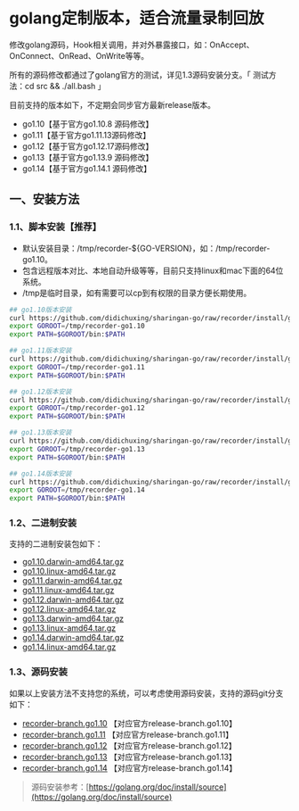 # golang定制版本，适合流量录制回放

修改golang源码，Hook相关调用，并对外暴露接口，如：OnAccept、OnConnect、OnRead、OnWrite等等。

所有的源码修改都通过了golang官方的测试，详见1.3源码安装分支。「 测试方法：cd src && ./all.bash 」

目前支持的版本如下，不定期会同步官方最新release版本。

* go1.10【基于官方go1.10.8 源码修改】
* go1.11【基于官方go1.11.13源码修改】
* go1.12【基于官方go1.12.17源码修改】
* go1.13【基于官方go1.13.9 源码修改】
* go1.14【基于官方go1.14.1 源码修改】

## 一、安装方法

### 1.1、脚本安装【推荐】

* 默认安装目录：/tmp/recorder-${GO-VERSION}，如：/tmp/recorder-go1.10。
* 包含远程版本对比、本地自动升级等等，目前只支持linux和mac下面的64位系统。
* /tmp是临时目录，如有需要可以cp到有权限的目录方便长期使用。

``` bash
## go1.10版本安装
curl https://github.com/didichuxing/sharingan-go/raw/recorder/install/go1.10 | sh
export GOROOT=/tmp/recorder-go1.10
export PATH=$GOROOT/bin:$PATH

## go1.11版本安装
curl https://github.com/didichuxing/sharingan-go/raw/recorder/install/go1.11 | sh
export GOROOT=/tmp/recorder-go1.11
export PATH=$GOROOT/bin:$PATH

## go1.12版本安装
curl https://github.com/didichuxing/sharingan-go/raw/recorder/install/go1.12 | sh
export GOROOT=/tmp/recorder-go1.12
export PATH=$GOROOT/bin:$PATH

## go1.13版本安装
curl https://github.com/didichuxing/sharingan-go/raw/recorder/install/go1.13 | sh
export GOROOT=/tmp/recorder-go1.13
export PATH=$GOROOT/bin:$PATH

## go1.14版本安装
curl https://github.com/didichuxing/sharingan-go/raw/recorder/install/go1.14 | sh
export GOROOT=/tmp/recorder-go1.14
export PATH=$GOROOT/bin:$PATH
```

### 1.2、二进制安装

支持的二进制安装包如下：

* [go1.10.darwin-amd64.tar.gz](https://github.com/didichuxing/sharingan-go/releases/download/go1.10.recorder/go1.10.darwin-amd64.tar.gz)
* [go1.10.linux-amd64.tar.gz](https://github.com/didichuxing/sharingan-go/releases/download/go1.10.recorder/go1.10.linux-amd64.tar.gz)
* [go1.11.darwin-amd64.tar.gz](https://github.com/didichuxing/sharingan-go/releases/download/go1.11.recorder/go1.11.darwin-amd64.tar.gz)
* [go1.11.linux-amd64.tar.gz](https://github.com/didichuxing/sharingan-go/releases/download/go1.11.recorder/go1.11.linux-amd64.tar.gz)
* [go1.12.darwin-amd64.tar.gz](https://github.com/didichuxing/sharingan-go/releases/download/go1.12.recorder/go1.12.darwin-amd64.tar.gz)
* [go1.12.linux-amd64.tar.gz](https://github.com/didichuxing/sharingan-go/releases/download/go1.12.recorder/go1.12.linux-amd64.tar.gz)
* [go1.13.darwin-amd64.tar.gz](https://github.com/didichuxing/sharingan-go/releases/download/go1.13.recorder/go1.13.darwin-amd64.tar.gz)
* [go1.13.linux-amd64.tar.gz](https://github.com/didichuxing/sharingan-go/releases/download/go1.13.recorder/go1.13.linux-amd64.tar.gz)
* [go1.14.darwin-amd64.tar.gz](https://github.com/didichuxing/sharingan-go/releases/download/go1.14.recorder/go1.14.darwin-amd64.tar.gz)
* [go1.14.linux-amd64.tar.gz](https://github.com/didichuxing/sharingan-go/releases/download/go1.14.recorder/go1.14.linux-amd64.tar.gz)

### 1.3、源码安装

如果以上安装方法不支持您的系统，可以考虑使用源码安装，支持的源码git分支如下：

* [recorder-branch.go1.10](https://github.com/didichuxing/sharingan-go/tree/recorder-branch.go1.10) 【对应官方release-branch.go1.10】
* [recorder-branch.go1.11](https://github.com/didichuxing/sharingan-go/tree/recorder-branch.go1.11) 【对应官方release-branch.go1.11】
* [recorder-branch.go1.12](https://github.com/didichuxing/sharingan-go/tree/recorder-branch.go1.12) 【对应官方release-branch.go1.12】
* [recorder-branch.go1.13](https://github.com/didichuxing/sharingan-go/tree/recorder-branch.go1.13) 【对应官方release-branch.go1.13】
* [recorder-branch.go1.14](https://github.com/didichuxing/sharingan-go/tree/recorder-branch.go1.14) 【对应官方release-branch.go1.14】

> 源码安装参考：[https://golang.org/doc/install/source](https://golang.org/doc/install/source)

